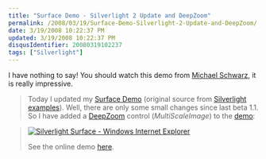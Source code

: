 ```yaml
---
title: "Surface Demo - Silverlight 2 Update and DeepZoom"
permalink: /2008/03/19/Surface-Demo-Silverlight-2-Update-and-DeepZoom/
date: 3/19/2008 10:22:37 PM
updated: 3/19/2008 10:22:37 PM
disqusIdentifier: 20080319102237
tags: ["Silverlight"]
---
```

I have nothing to say! You should watch this demo from [Michael Schwarz](http://weblogs.asp.net/mschwarz), it is really impressive.

> Today I updated my [Surface Demo](http://weblogs.asp.net/mschwarz/archive/2007/06/04/silverlight-surface-demonstration-video-support.aspx) (original source from [Silverlight examples](http://www.silverlight.net/)). Well, there are only some small changes since last beta 1.1. So I have added a [DeepZoom](http://blogs.msdn.com/expression/archive/2008/03/05/download-the-preview-of-the-deep-zoom-composer.aspx) control (*MultiScaleImage*) to the [demo](http://silverlight.schwarz-interactive.de/ex05/):
<!-- more -->
> 
> [![Silverlight Surface - Windows Internet Explorer](http://www.ajaxpro.info/images/blog/SurfaceDemoSilverlight2UpdateandDeepZoom_13B54/SilverlightSurfaceWindowsInternetExplorer_thumb.png)](http://www.ajaxpro.info/images/blog/SurfaceDemoSilverlight2UpdateandDeepZoom_13B54/SilverlightSurfaceWindowsInternetExplorer.png)
> 
> See the online demo [here](http://silverlight.schwarz-interactive.de/ex05/).
